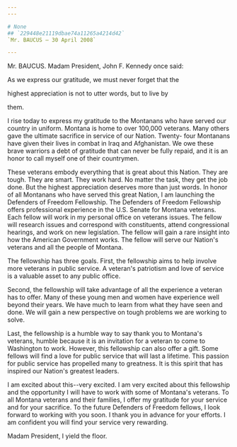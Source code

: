 ```yaml
---
---

# None
## `229448e21119dbae74a11265a4214d42`
`Mr. BAUCUS — 30 April 2008`

---
```



Mr. BAUCUS. Madam President, John F. Kennedy once said:




 As we express our gratitude, we must never forget that the 


 highest appreciation is not to utter words, but to live by 


 them.


I rise today to express my gratitude to the Montanans who have served 
our country in uniform. Montana is home to over 100,000 veterans. Many 
others gave the ultimate sacrifice in service of our Nation. Twenty-
four Montanans have given their lives in combat in Iraq and 
Afghanistan. We owe these brave warriors a debt of gratitude that can 
never be fully repaid, and it is an honor to call myself one of their 
countrymen.

These veterans embody everything that is great about this Nation. 
They are tough. They are smart. They work hard. No matter the task, 
they get the job done. But the highest appreciation deserves more than 
just words. In honor of all Montanans who have served this great 
Nation, I am launching the Defenders of Freedom Fellowship. The 
Defenders of Freedom Fellowship offers professional experience in the 
U.S. Senate for Montana veterans. Each fellow will work in my personal 
office on veterans issues. The fellow will research issues and 
correspond with constituents, attend congressional hearings, and work 
on new legislation. The fellow will gain a rare insight into how the 
American Government works. The fellow will serve our Nation's veterans 
and all the people of Montana.

The fellowship has three goals. First, the fellowship aims to help 
involve more veterans in public service. A veteran's patriotism and 
love of service is a valuable asset to any public office.


Second, the fellowship will take advantage of all the experience a 
veteran has to offer. Many of these young men and women have experience 
well beyond their years. We have much to learn from what they have seen 
and done. We will gain a new perspective on tough problems we are 
working to solve.

Last, the fellowship is a humble way to say thank you to Montana's 
veterans, humble because it is an invitation for a veteran to come to 
Washington to work. However, this fellowship can also offer a gift. 
Some fellows will find a love for public service that will last a 
lifetime. This passion for public service has propelled many to 
greatness. It is this spirit that has inspired our Nation's greatest 
leaders.

I am excited about this--very excited. I am very excited about this 
fellowship and the opportunity I will have to work with some of 
Montana's veterans. To all Montana veterans and their families, I offer 
my gratitude for your service and for your sacrifice. To the future 
Defenders of Freedom fellows, I look forward to working with you soon. 
I thank you in advance for your efforts. I am confident you will find 
your service very rewarding.

Madam President, I yield the floor.